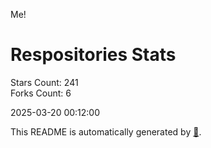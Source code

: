 Me!

# Respositories Stats
Stars Count: 241  
Forks Count: 6

2025-03-20 00:12:00  

This README is automatically generated by [🐰](https://github.com/rnitta/rnitta).
